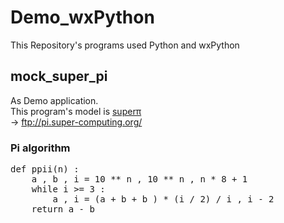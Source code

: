 # Demo_wxPython
This Repository's programs used Python and wxPython

## mock_super_pi
As Demo application.  
This program's model is [superπ](http://ja.wikipedia.org/wiki/スーパーπ)  
→ ftp://pi.super-computing.org/

### Pi algorithm
<pre>
def ppii(n) :
	a , b , i = 10 ** n , 10 ** n , n * 8 + 1
	while i >= 3 :
		a , i = (a + b + b ) * (i / 2) / i , i - 2
	return a - b
</pre>
